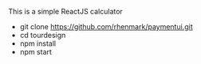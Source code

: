This is a simple ReactJS calculator

- git clone https://github.com/rhenmark/paymentui.git
- cd tourdesign
- npm install 
- npm start